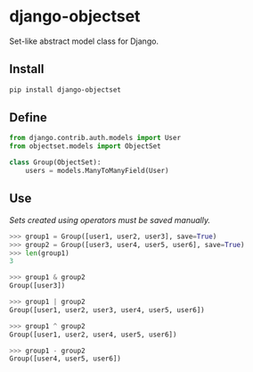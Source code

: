 # django-objectset

Set-like abstract model class for Django.

## Install

```bash
pip install django-objectset
```

## Define

```python
from django.contrib.auth.models import User
from objectset.models import ObjectSet

class Group(ObjectSet):
    users = models.ManyToManyField(User)
```

## Use

_Sets created using operators must be saved manually._

```python
>>> group1 = Group([user1, user2, user3], save=True)
>>> group2 = Group([user3, user4, user5, user6], save=True)
>>> len(group1)
3

>>> group1 & group2
Group([user3])

>>> group1 | group2
Group([user1, user2, user3, user4, user5, user6])

>>> group1 ^ group2
Group([user1, user2, user4, user5, user6])

>>> group1 - group2
Group([user4, user5, user6])
```
